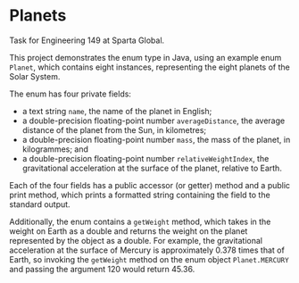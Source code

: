 # Planets

Task for Engineering 149 at Sparta Global.

This project demonstrates the enum type in Java, using an example enum `Planet`,
which contains eight instances, representing the eight planets of the Solar
System.

The enum has four private fields:

- a text string `name`, the name of the planet in English;
- a double-precision floating-point number `averageDistance`, the average
distance of the planet from the Sun, in kilometres;
- a double-precision floating-point number `mass`, the mass of the planet, in
kilogrammes; and
- a double-precision floating-point number `relativeWeightIndex`, the
gravitational acceleration at the surface of the planet, relative to Earth.

Each of the four fields has a public accessor (or getter) method and a public
print method, which prints a formatted string containing the field to the
standard output.

Additionally, the enum contains a `getWeight` method, which takes in the weight
on Earth as a double and returns the weight on the planet represented by the
object as a double. For example, the gravitational acceleration at the surface
of Mercury is approximately 0.378 times that of Earth, so invoking the
`getWeight` method on the enum object `Planet.MERCURY` and passing the argument
120 would return 45.36.
